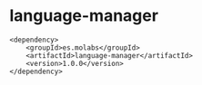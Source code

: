 # language-manager

```
<dependency>
    <groupId>es.molabs</groupId>
    <artifactId>language-manager</artifactId>
    <version>1.0.0</version>
</dependency>
```
